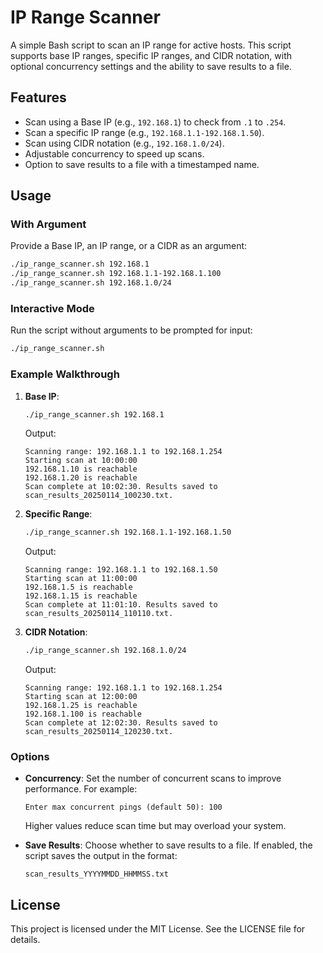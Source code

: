 # IP Range Scanner

A simple Bash script to scan an IP range for active hosts. This script supports base IP ranges, specific IP ranges, and CIDR notation, with optional concurrency settings and the ability to save results to a file.

## Features
- Scan using a Base IP (e.g., `192.168.1`) to check from `.1` to `.254`.
- Scan a specific IP range (e.g., `192.168.1.1-192.168.1.50`).
- Scan using CIDR notation (e.g., `192.168.1.0/24`).
- Adjustable concurrency to speed up scans.
- Option to save results to a file with a timestamped name.

## Usage

### With Argument
Provide a Base IP, an IP range, or a CIDR as an argument:

```bash
./ip_range_scanner.sh 192.168.1
./ip_range_scanner.sh 192.168.1.1-192.168.1.100
./ip_range_scanner.sh 192.168.1.0/24
```

### Interactive Mode
Run the script without arguments to be prompted for input:

```bash
./ip_range_scanner.sh
```

### Example Walkthrough
1. **Base IP**:
    ```bash
    ./ip_range_scanner.sh 192.168.1
    ```
    Output:
    ```text
    Scanning range: 192.168.1.1 to 192.168.1.254
    Starting scan at 10:00:00
    192.168.1.10 is reachable
    192.168.1.20 is reachable
    Scan complete at 10:02:30. Results saved to scan_results_20250114_100230.txt.
    ```

2. **Specific Range**:
    ```bash
    ./ip_range_scanner.sh 192.168.1.1-192.168.1.50
    ```
    Output:
    ```text
    Scanning range: 192.168.1.1 to 192.168.1.50
    Starting scan at 11:00:00
    192.168.1.5 is reachable
    192.168.1.15 is reachable
    Scan complete at 11:01:10. Results saved to scan_results_20250114_110110.txt.
    ```

3. **CIDR Notation**:
    ```bash
    ./ip_range_scanner.sh 192.168.1.0/24
    ```
    Output:
    ```text
    Scanning range: 192.168.1.1 to 192.168.1.254
    Starting scan at 12:00:00
    192.168.1.25 is reachable
    192.168.1.100 is reachable
    Scan complete at 12:02:30. Results saved to scan_results_20250114_120230.txt.
    ```

### Options
- **Concurrency**:
  Set the number of concurrent scans to improve performance. For example:
  ```text
  Enter max concurrent pings (default 50): 100
  ```
  Higher values reduce scan time but may overload your system.

- **Save Results**:
  Choose whether to save results to a file. If enabled, the script saves the output in the format:
  ```
  scan_results_YYYYMMDD_HHMMSS.txt
  ```

## License
This project is licensed under the MIT License. See the LICENSE file for details.